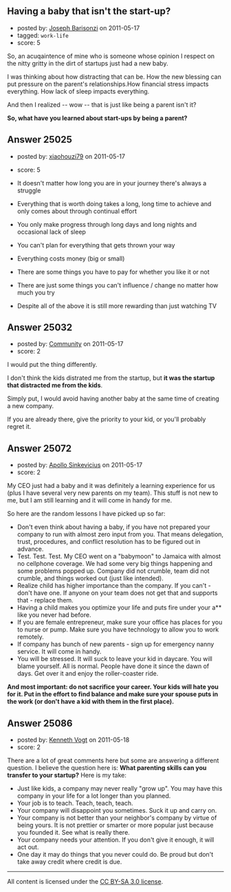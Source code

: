 ## Having a baby that isn't the start-up?

- posted by: [Joseph Barisonzi](https://stackexchange.com/users/-1/8791-joseph-barisonzi) on 2011-05-17
- tagged: `work-life`
- score: 5

So, an acuqaintence of mine who is someone whose opinion I respect on the nitty gritty in the dirt of startups just had a new baby. 

I was thinking about how distracting that can be. How the new blessing can put pressure on the parent's relationships.How financial stress impacts everything. How lack of sleep impacts everything. 


And then I realized -- wow -- that is just like being a parent isn't it? 

**So, what have you learned about start-ups by being a parent?** 


## Answer 25025

- posted by: [xiaohouzi79](https://stackexchange.com/users/-1/4868-xiaohouzi79) on 2011-05-17
- score: 5

- It doesn't matter how long you are in your journey there's always a struggle
- Everything that is worth doing takes a long, long time to achieve and only comes about through continual effort
- You only make progress through long days and long nights and occasional lack of sleep
- You can't plan for everything that gets thrown your way
- Everything costs money (big or small)
- There are some things you have to pay for whether you like it or not
- There are just some things you can't influence / change no matter how much you try
- Despite all of the above it is still more rewarding than just watching TV


## Answer 25032

- posted by: [Community](https://stackexchange.com/users/-1/-1-community) on 2011-05-17
- score: 2

I would put the thing differently.

I don't think the kids distrated me from the startup, but **it was the startup that distracted me from the kids**.

Simply put, I would avoid having another baby at the same time of creating a new company.

If you are already there, give the priority to your kid, or you'll probably regret it.


## Answer 25072

- posted by: [Apollo Sinkevicius](https://stackexchange.com/users/-1/2119-apollo-sinkevicius) on 2011-05-17
- score: 2

My CEO just had a baby and it was definitely a learning experience for us (plus I have several very new parents on my team). This stuff is not new to me, but I am still learning and it will come in handy for me.

So here are the random lessons I have picked up so far:

 - Don't even think about having a baby, if you have not prepared your company to run with almost zero input from you. That means delegation, trust, procedures, and conflict resolution has to be figured out in advance.
 - Test. Test. Test. My CEO went on a "babymoon" to Jamaica with almost no cellphone coverage. We had some very big things happening and some problems popped up. Company did not crumble, team did not crumble, and things worked out (just like intended).
 - Realize child has higher importance than the company. If you can't - don't have one. If anyone on your team does not get that and supports that - replace them.
 - Having a child makes you optimize your life and puts fire under your a** like you never had before.
 - If you are female entrepreneur, make sure your office has places for you to nurse or pump. Make sure you have technology to allow you to work remotely.
 - If company has bunch of new parents - sign up for emergency nanny service. It will come in handy.
 - You will be stressed. It will suck to leave your kid in daycare. You will blame yourself. All is normal. People have done it since the dawn of days. Get over it and enjoy the roller-coaster ride.

**And most important: do not sacrifice your career. Your kids will hate you for it. Put in the effort to find balance and make sure your spouse puts in the work (or don't have a kid with them in the first place).**




## Answer 25086

- posted by: [Kenneth Vogt](https://stackexchange.com/users/-1/6736-kenneth-vogt) on 2011-05-18
- score: 2

There are a lot of great comments here but some are answering a different question. I believe the question here is: **What parenting skills can you transfer to your startup?** Here is my take:

 - Just like kids, a company may never really "grow up". You may have this company in your life for a lot longer than you planned.
 - Your job is to teach. Teach, teach, teach.
 - Your company will disappoint you sometimes. Suck it up and carry on.
 - Your company is not better than your neighbor's company by virtue of being yours. It is not prettier or smarter or more popular just because you founded it. See what is really there.
 - Your company needs your attention. If you don't give it enough, it will act out.
 - One day it may do things that you never could do. Be proud but don't take away credit where credit is due.



---

All content is licensed under the [CC BY-SA 3.0 license](https://creativecommons.org/licenses/by-sa/3.0/).

